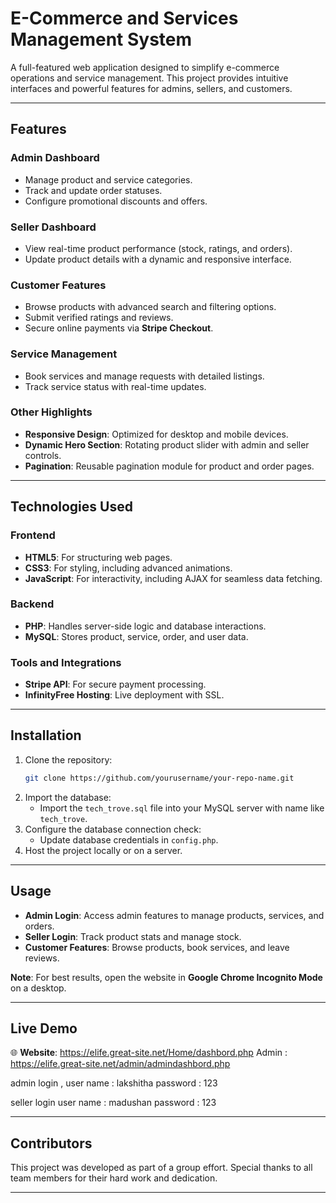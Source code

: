 
# **E-Commerce and Services Management System**  

A full-featured web application designed to simplify e-commerce operations and service management. This project provides intuitive interfaces and powerful features for admins, sellers, and customers.  

---

## **Features**  

### Admin Dashboard  
- Manage product and service categories.  
- Track and update order statuses.  
- Configure promotional discounts and offers.  

### Seller Dashboard  
- View real-time product performance (stock, ratings, and orders).  
- Update product details with a dynamic and responsive interface.  

### Customer Features  
- Browse products with advanced search and filtering options.  
- Submit verified ratings and reviews.  
- Secure online payments via **Stripe Checkout**.  

### Service Management  
- Book services and manage requests with detailed listings.  
- Track service status with real-time updates.  

### Other Highlights  
- **Responsive Design**: Optimized for desktop and mobile devices.  
- **Dynamic Hero Section**: Rotating product slider with admin and seller controls.  
- **Pagination**: Reusable pagination module for product and order pages.  

---

## **Technologies Used**  

### Frontend  
- **HTML5**: For structuring web pages.  
- **CSS3**: For styling, including advanced animations.  
- **JavaScript**: For interactivity, including AJAX for seamless data fetching.  

### Backend  
- **PHP**: Handles server-side logic and database interactions.  
- **MySQL**: Stores product, service, order, and user data.  

### Tools and Integrations  
- **Stripe API**: For secure payment processing.  
- **InfinityFree Hosting**: Live deployment with SSL.  

---

## **Installation**  

1. Clone the repository:  
   ```bash
   git clone https://github.com/yourusername/your-repo-name.git
   ```  
2. Import the database:  
   - Import the `tech_trove.sql` file into your MySQL server with name like `tech_trove`.  
3. Configure the database connection check:  
   - Update database credentials in `config.php`.  
4. Host the project locally or on a server.  

---

## **Usage**  

- **Admin Login**: Access admin features to manage products, services, and orders.  
- **Seller Login**: Track product stats and manage stock.  
- **Customer Features**: Browse products, book services, and leave reviews.  

**Note**: For best results, open the website in **Google Chrome Incognito Mode** on a desktop.  

---

## **Live Demo**  

🌐 **Website**: https://elife.great-site.net/Home/dashbord.php
Admin : https://elife.great-site.net/admin/admindashbord.php

admin login ,
user name : lakshitha
password : 123

seller login
user name : madushan
password : 123


---

## **Contributors**  
This project was developed as part of a group effort. Special thanks to all team members for their hard work and dedication.  

---


